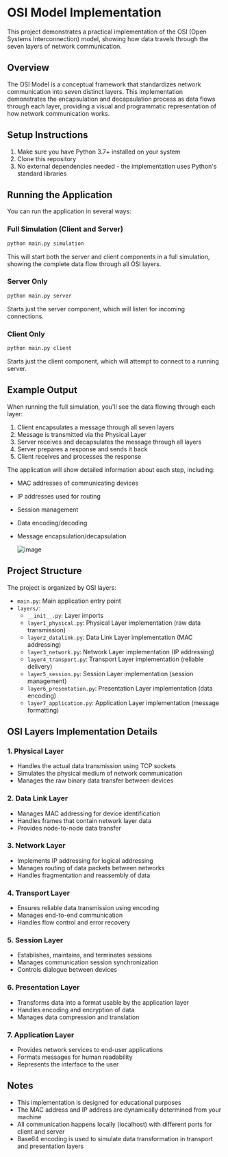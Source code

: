 # OSI Model Implementation

This project demonstrates a practical implementation of the OSI (Open Systems Interconnection) model, showing how data travels through the seven layers of network communication.

## Overview

The OSI Model is a conceptual framework that standardizes network communication into seven distinct layers. This implementation demonstrates the encapsulation and decapsulation process as data flows through each layer, providing a visual and programmatic representation of how network communication works.

## Setup Instructions

1. Make sure you have Python 3.7+ installed on your system
2. Clone this repository
3. No external dependencies needed - the implementation uses Python's standard libraries

## Running the Application

You can run the application in several ways:

### Full Simulation (Client and Server)

```bash
python main.py simulation
```

This will start both the server and client components in a full simulation, showing the complete data flow through all OSI layers.

### Server Only

```bash
python main.py server
```

Starts just the server component, which will listen for incoming connections.

### Client Only

```bash
python main.py client
```

Starts just the client component, which will attempt to connect to a running server.

## Example Output

When running the full simulation, you'll see the data flowing through each layer:

1. Client encapsulates a message through all seven layers
2. Message is transmitted via the Physical Layer
3. Server receives and decapsulates the message through all layers
4. Server prepares a response and sends it back
5. Client receives and processes the response

The application will show detailed information about each step, including:
- MAC addresses of communicating devices
- IP addresses used for routing
- Session management
- Data encoding/decoding
- Message encapsulation/decapsulation

  ![image](https://github.com/user-attachments/assets/d296c57b-c01d-424d-82dd-994dee1ab6f4)

## Project Structure

The project is organized by OSI layers:

- `main.py`: Main application entry point
- `layers/`:
  - `__init__.py`: Layer imports
  - `layer1_physical.py`: Physical Layer implementation (raw data transmission)
  - `layer2_datalink.py`: Data Link Layer implementation (MAC addressing)
  - `layer3_network.py`: Network Layer implementation (IP addressing)
  - `layer4_transport.py`: Transport Layer implementation (reliable delivery)
  - `layer5_session.py`: Session Layer implementation (session management)
  - `layer6_presentation.py`: Presentation Layer implementation (data encoding)
  - `layer7_application.py`: Application Layer implementation (message formatting)

## OSI Layers Implementation Details

### 1. Physical Layer
- Handles the actual data transmission using TCP sockets
- Simulates the physical medium of network communication
- Manages the raw binary data transfer between devices

### 2. Data Link Layer
- Manages MAC addressing for device identification
- Handles frames that contain network layer data
- Provides node-to-node data transfer

### 3. Network Layer
- Implements IP addressing for logical addressing
- Manages routing of data packets between networks
- Handles fragmentation and reassembly of data

### 4. Transport Layer
- Ensures reliable data transmission using encoding
- Manages end-to-end communication
- Handles flow control and error recovery

### 5. Session Layer
- Establishes, maintains, and terminates sessions
- Manages communication session synchronization
- Controls dialogue between devices

### 6. Presentation Layer
- Transforms data into a format usable by the application layer
- Handles encoding and encryption of data
- Manages data compression and translation

### 7. Application Layer
- Provides network services to end-user applications
- Formats messages for human readability
- Represents the interface to the user

## Notes

- This implementation is designed for educational purposes
- The MAC address and IP address are dynamically determined from your machine
- All communication happens locally (localhost) with different ports for client and server
- Base64 encoding is used to simulate data transformation in transport and presentation layers
